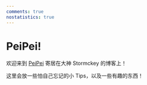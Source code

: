 ```yaml
---
comments: true
nostatistics: true
---
```

# PeiPei!

欢迎来到 [PeiPei](https://github.com/PeiPei233) 寄居在大神 Stormckey 的博客上！

这里会放一些怕自己忘记的小 Tips，以及一些有趣的东西！

